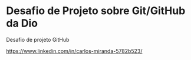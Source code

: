 # Desafio de Projeto sobre Git/GitHub da Dio
 Desafio de projeto GitHub
 
https://www.linkedin.com/in/carlos-miranda-5782b523/

